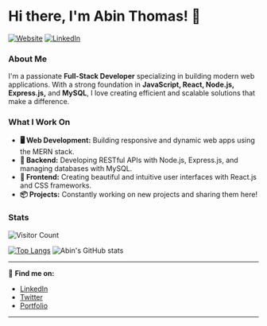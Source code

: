 # Hi there, I'm Abin Thomas! 👋

[![Website](https://img.shields.io/badge/Website-abinthomas.net-blue?style=flat-square&logo=google-chrome)](https://www.abinthomas.net)
[![LinkedIn](https://img.shields.io/badge/LinkedIn-Connect-blue?style=flat-square&logo=linkedin)](https://www.linkedin.com/in/abin-thomas-89361b25b)

### About Me
I'm a passionate **Full-Stack Developer** specializing in building modern web applications. With a strong foundation in **JavaScript, React, Node.js, Express.js,** and **MySQL**, I love creating efficient and scalable solutions that make a difference.

### What I Work On
- **🖥️ Web Development:** Building responsive and dynamic web apps using the MERN stack.
- **💾 Backend:** Developing RESTful APIs with Node.js, Express.js, and managing databases with MySQL.
- **🎨 Frontend:** Creating beautiful and intuitive user interfaces with React.js and CSS frameworks.
- **📦 Projects:** Constantly working on new projects and sharing them here!

### Stats
![Visitor Count](https://komarev.com/ghpvc/?username=a-box31&style=flat-square)

[![Top Langs](https://github-readme-stats.vercel.app/api/top-langs/?username=a-box31&layout=compact)](https://github.com/a-box31/github-readme-stats)
![Abin's GitHub stats](https://github-readme-stats.vercel.app/api?username=a-box31&show_icons=true&theme=radical)

---

🔗 **Find me on:**
- [LinkedIn](https://www.linkedin.com/in/abin-thomas-89361b25b)
- [Twitter](https://x.com/thomaa2031)
- [Portfolio](https://www.abinthomas.net)
---
